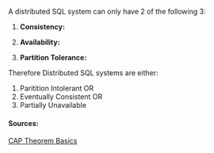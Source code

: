 A distributed SQL system can only have 2 of the following 3:
1. **Consistency:**
	
2. **Availability:**
	
3. **Partition Tolerance:**
	

Therefore Distributed SQL systems are either:
1. Paritition Intolerant OR
2. Eventually Consistent OR
3. Partially Unavailable


#### Sources:
[CAP Theorem Basics](https://www.yugabyte.com/blog/a-for-apple-b-for-ball-c-for-cap-theorem/)